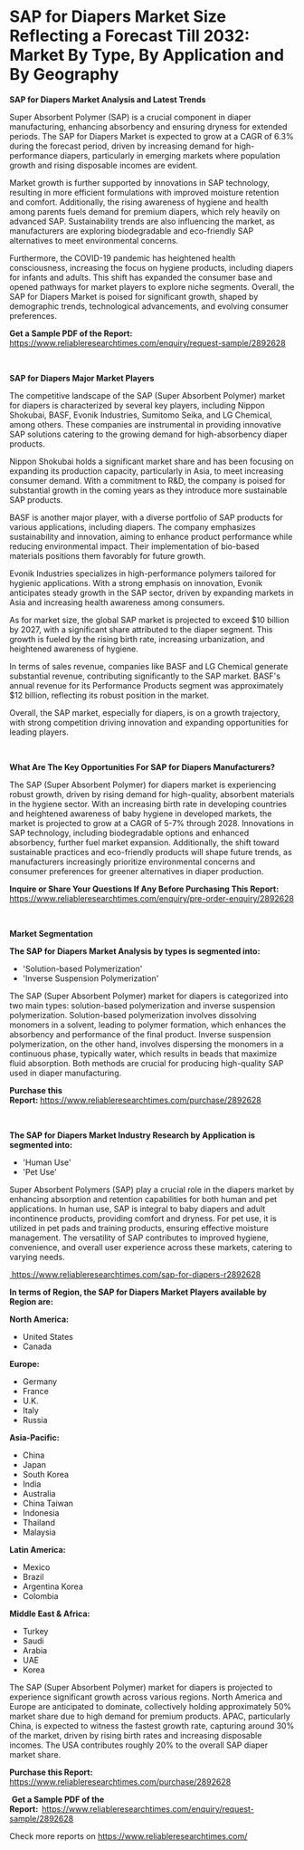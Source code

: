 <p><h1>SAP for Diapers Market Size Reflecting a Forecast Till 2032: Market By Type, By Application and By Geography</h1></p><p><strong>SAP for Diapers Market Analysis and Latest Trends</strong></p>
<p><p>Super Absorbent Polymer (SAP) is a crucial component in diaper manufacturing, enhancing absorbency and ensuring dryness for extended periods. The SAP for Diapers Market is expected to grow at a CAGR of 6.3% during the forecast period, driven by increasing demand for high-performance diapers, particularly in emerging markets where population growth and rising disposable incomes are evident.</p><p>Market growth is further supported by innovations in SAP technology, resulting in more efficient formulations with improved moisture retention and comfort. Additionally, the rising awareness of hygiene and health among parents fuels demand for premium diapers, which rely heavily on advanced SAP. Sustainability trends are also influencing the market, as manufacturers are exploring biodegradable and eco-friendly SAP alternatives to meet environmental concerns.</p><p>Furthermore, the COVID-19 pandemic has heightened health consciousness, increasing the focus on hygiene products, including diapers for infants and adults. This shift has expanded the consumer base and opened pathways for market players to explore niche segments. Overall, the SAP for Diapers Market is poised for significant growth, shaped by demographic trends, technological advancements, and evolving consumer preferences.</p></p>
<p><strong>Get a Sample PDF of the Report:&nbsp;</strong> <a href="https://www.reliableresearchtimes.com/enquiry/request-sample/2892628?utm_campaign=2210&utm_medium=2&utm_source=Github&utm_content=ia&utm_term=15032025&utm_id=sap-for-diapers">https://www.reliableresearchtimes.com/enquiry/request-sample/2892628</a></p>
<p>&nbsp;</p>
<p><strong>SAP for Diapers Major Market Players</strong></p>
<p><p>The competitive landscape of the SAP (Super Absorbent Polymer) market for diapers is characterized by several key players, including Nippon Shokubai, BASF, Evonik Industries, Sumitomo Seika, and LG Chemical, among others. These companies are instrumental in providing innovative SAP solutions catering to the growing demand for high-absorbency diaper products.</p><p>Nippon Shokubai holds a significant market share and has been focusing on expanding its production capacity, particularly in Asia, to meet increasing consumer demand. With a commitment to R&D, the company is poised for substantial growth in the coming years as they introduce more sustainable SAP products.</p><p>BASF is another major player, with a diverse portfolio of SAP products for various applications, including diapers. The company emphasizes sustainability and innovation, aiming to enhance product performance while reducing environmental impact. Their implementation of bio-based materials positions them favorably for future growth.</p><p>Evonik Industries specializes in high-performance polymers tailored for hygienic applications. With a strong emphasis on innovation, Evonik anticipates steady growth in the SAP sector, driven by expanding markets in Asia and increasing health awareness among consumers.</p><p>As for market size, the global SAP market is projected to exceed $10 billion by 2027, with a significant share attributed to the diaper segment. This growth is fueled by the rising birth rate, increasing urbanization, and heightened awareness of hygiene.</p><p>In terms of sales revenue, companies like BASF and LG Chemical generate substantial revenue, contributing significantly to the SAP market. BASF's annual revenue for its Performance Products segment was approximately $12 billion, reflecting its robust position in the market.</p><p>Overall, the SAP market, especially for diapers, is on a growth trajectory, with strong competition driving innovation and expanding opportunities for leading players.</p></p>
<p>&nbsp;</p>
<p><strong>What Are The Key Opportunities For SAP for Diapers Manufacturers?</strong></p>
<p><p>The SAP (Super Absorbent Polymer) for diapers market is experiencing robust growth, driven by rising demand for high-quality, absorbent materials in the hygiene sector. With an increasing birth rate in developing countries and heightened awareness of baby hygiene in developed markets, the market is projected to grow at a CAGR of 5-7% through 2028. Innovations in SAP technology, including biodegradable options and enhanced absorbency, further fuel market expansion. Additionally, the shift toward sustainable practices and eco-friendly products will shape future trends, as manufacturers increasingly prioritize environmental concerns and consumer preferences for greener alternatives in diaper production.</p></p>
<p><strong>Inquire or Share Your Questions If Any Before Purchasing This Report:</strong> <a href="https://www.reliableresearchtimes.com/enquiry/pre-order-enquiry/2892628?utm_campaign=2210&utm_medium=2&utm_source=Github&utm_content=ia&utm_term=15032025&utm_id=sap-for-diapers">https://www.reliableresearchtimes.com/enquiry/pre-order-enquiry/2892628</a></p>
<p>&nbsp;</p>
<p><strong>Market Segmentation</strong></p>
<p><strong>The SAP for Diapers Market Analysis by types is segmented into:</strong></p>
<p><ul><li>'Solution-based Polymerization'</li><li>'Inverse Suspension Polymerization'</li></ul></p>
<p><p>The SAP (Super Absorbent Polymer) market for diapers is categorized into two main types: solution-based polymerization and inverse suspension polymerization. Solution-based polymerization involves dissolving monomers in a solvent, leading to polymer formation, which enhances the absorbency and performance of the final product. Inverse suspension polymerization, on the other hand, involves dispersing the monomers in a continuous phase, typically water, which results in beads that maximize fluid absorption. Both methods are crucial for producing high-quality SAP used in diaper manufacturing.</p></p>
<p><strong>Purchase this Report:&nbsp;</strong><a href="https://www.reliableresearchtimes.com/purchase/2892628?utm_campaign=2210&utm_medium=2&utm_source=Github&utm_content=ia&utm_term=15032025&utm_id=sap-for-diapers">https://www.reliableresearchtimes.com/purchase/2892628</a></p>
<p>&nbsp;</p>
<p><strong>The SAP for Diapers Market Industry Research by Application is segmented into:</strong></p>
<p><ul><li>'Human Use'</li><li>'Pet Use'</li></ul></p>
<p><p>Super Absorbent Polymers (SAP) play a crucial role in the diapers market by enhancing absorption and retention capabilities for both human and pet applications. In human use, SAP is integral to baby diapers and adult incontinence products, providing comfort and dryness. For pet use, it is utilized in pet pads and training products, ensuring effective moisture management. The versatility of SAP contributes to improved hygiene, convenience, and overall user experience across these markets, catering to varying needs.</p></p>
<p><a href="https://www.reliableresearchtimes.com/sap-for-diapers-r2892628?utm_campaign=2210&utm_medium=2&utm_source=Github&utm_content=ia&utm_term=15032025&utm_id=sap-for-diapers">&nbsp;https://www.reliableresearchtimes.com/sap-for-diapers-r2892628</a></p>
<p><strong>In terms of Region, the SAP for Diapers Market Players available by Region are:</strong></p>
<p>
    <p> <strong> North America: </strong>
        <ul>
            <li>United States</li>
            <li>Canada</li>
        </ul>
        </p> 
    <p> <strong> Europe: </strong>
        <ul>
            <li>Germany</li>
            <li>France</li>
            <li>U.K.</li>
            <li>Italy</li>
            <li>Russia</li>
        </ul>
        </p> 
    <p> <strong> Asia-Pacific: </strong>
        <ul>
            <li>China</li>
            <li>Japan</li>
            <li>South Korea</li>
            <li>India</li>
            <li>Australia</li>
            <li>China Taiwan</li>
            <li>Indonesia</li>
            <li>Thailand</li>
            <li>Malaysia</li>
        </ul>
        </p> 
    <p> <strong> Latin America: </strong>
        <ul>
            <li>Mexico</li>
            <li>Brazil</li>
            <li>Argentina Korea</li>
            <li>Colombia</li>
        </ul>
        </p> 
    <p> <strong> Middle East & Africa: </strong>
        <ul>
            <li>Turkey</li>
            <li>Saudi</li>
            <li>Arabia</li>
            <li>UAE</li>
            <li>Korea</li>
        </ul>
    </p>
    </p>
<p><p>The SAP (Super Absorbent Polymer) market for diapers is projected to experience significant growth across various regions. North America and Europe are anticipated to dominate, collectively holding approximately 50% market share due to high demand for premium products. APAC, particularly China, is expected to witness the fastest growth rate, capturing around 30% of the market, driven by rising birth rates and increasing disposable incomes. The USA contributes roughly 20% to the overall SAP diaper market share.</p></p>
<p><strong>Purchase this Report: </strong><a href="https://www.reliableresearchtimes.com/purchase/2892628?utm_campaign=2210&utm_medium=2&utm_source=Github&utm_content=ia&utm_term=15032025&utm_id=sap-for-diapers">https://www.reliableresearchtimes.com/purchase/2892628</a></p>
<p>&nbsp;<strong>Get a Sample PDF of the Report:&nbsp;&nbsp;</strong><a href="https://www.reliableresearchtimes.com/enquiry/request-sample/2892628?utm_campaign=2210&utm_medium=2&utm_source=Github&utm_content=ia&utm_term=15032025&utm_id=sap-for-diapers">https://www.reliableresearchtimes.com/enquiry/request-sample/2892628</a></p>
<p><strong></strong></p>
<p>Check more reports on <a href="https://www.reliableresearchtimes.com/?utm_campaign=2210&utm_medium=2&utm_source=Github&utm_content=ia&utm_term=15032025&utm_id=sap-for-diapers">https://www.reliableresearchtimes.com/</a></p>